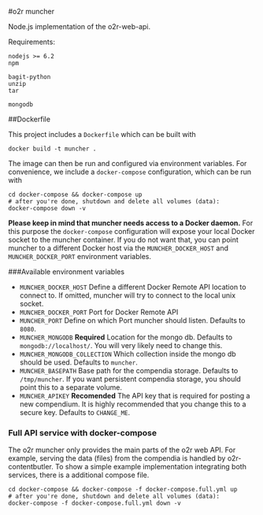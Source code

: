 #o2r muncher

Node.js implementation of the o2r-web-api.

Requirements:

```
nodejs >= 6.2
npm

bagit-python
unzip
tar

mongodb
```

##Dockerfile

This project includes a `Dockerfile` which can be built with
```
docker build -t muncher .
```

The image can then be run and configured via environment variables. For convenience,
we include a `docker-compose` configuration, which can be run with

```
cd docker-compose && docker-compose up
# after you're done, shutdown and delete all volumes (data):
docker-compose down -v
```

__Please keep in mind that muncher needs access to a Docker daemon.__ For this
purpose the `docker-compose` configuration will expose your local Docker socket
to the muncher container. If you do not want that, you can point muncher to a
different Docker host via the `MUNCHER_DOCKER_HOST` and `MUNCHER_DOCKER_PORT`
environment variables.

###Available environment variables

* `MUNCHER_DOCKER_HOST`
  Define a different Docker Remote API location to connect to. If omitted, muncher will try to connect to the local unix socket.
* `MUNCHER_DOCKER_PORT`
  Port for Docker Remote API
* `MUNCHER_PORT`
  Define on which Port muncher should listen. Defaults to `8080`.
* `MUNCHER_MONGODB` __Required__
  Location for the mongo db. Defaults to `mongodb://localhost/`. You will very likely need to change this.
* `MUNCHER_MONGODB_COLLECTION`
  Which collection inside the mongo db should be used. Defaults to `muncher`.
* `MUNCHER_BASEPATH`
  Base path for the compendia storage. Defaults to `/tmp/muncher`. If you want persistent compendia storage, you should point this to a separate volume.
* `MUNCHER_APIKEY` __Recomended__
  The API key that is required for posting a new compendium. It is highly recommended that you change this to a secure key. Defaults to `CHANGE_ME`.

### Full API service with docker-compose

The o2r muncher only provides the main parts of the o2r web API. For example, serving the data (files) from the compendia is handled by o2r-contentbutler. To show a simple example implementation integrating both services, there is a additional compose file.

```
cd docker-compose && docker-compose -f docker-compose.full.yml up
# after you're done, shutdown and delete all volumes (data):
docker-compose -f docker-compose.full.yml down -v
```
